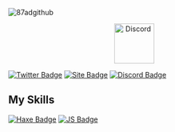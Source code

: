 ![87adgithub](https://user-images.githubusercontent.com/87123501/163676278-6a1247ff-6d8b-4e71-a848-e44057c8ef09.png)


<p align="center">
<a href="https://discord.com/users/916597437228015656">
    <img src="https://user-images.githubusercontent.com/59381835/92191514-d649ad80-ee18-11ea-9bc4-e95c7a122a99.png" alt="Discord" width="80"/>
  </a>
</p>

[![Twitter Badge](https://img.shields.io/badge/-@87AD_Studio-1ca0f1?style=flat&labelColor=1ca0f1&logo=twitter&logoColor=white)](https://twitter.com/87AD_Studio) 
[![Site Badge](https://img.shields.io/badge/-87ad.cf-gray?style=flat&labelColor=gray&logo=sitepoint&logoColor=ffffff)](https://87ad.cf/)
[![Discord Badge](https://img.shields.io/badge/-87-white?style=flat&labelColor=1929ff&logo=discord&logoColor=5865F2)](https://discord.com/users/916597437228015656)

## My Skills

[![Haxe Badge](https://img.shields.io/badge/-haxe-EA8220?style=for-the-badge&labelColor=black&logo=haxe&logoColor=EA8220)](#) 
[![JS Badge](https://img.shields.io/badge/-Javascript-F0DB4F?style=for-the-badge&labelColor=black&logo=javascript&logoColor=F0DB4F)](#) 



